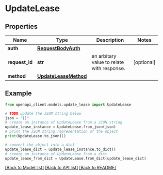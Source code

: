 # UpdateLease


## Properties

Name | Type | Description | Notes
------------ | ------------- | ------------- | -------------
**auth** | [**RequestBodyAuth**](RequestBodyAuth.md) |  | 
**request_id** | **str** | an arbitary value to relate with response. | [optional] 
**method** | [**UpdateLeaseMethod**](UpdateLeaseMethod.md) |  | 

## Example

```python
from openapi_client.models.update_lease import UpdateLease

# TODO update the JSON string below
json = "{}"
# create an instance of UpdateLease from a JSON string
update_lease_instance = UpdateLease.from_json(json)
# print the JSON string representation of the object
print(UpdateLease.to_json())

# convert the object into a dict
update_lease_dict = update_lease_instance.to_dict()
# create an instance of UpdateLease from a dict
update_lease_from_dict = UpdateLease.from_dict(update_lease_dict)
```
[[Back to Model list]](../README.md#documentation-for-models) [[Back to API list]](../README.md#documentation-for-api-endpoints) [[Back to README]](../README.md)


